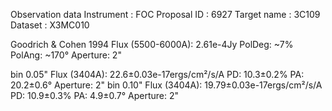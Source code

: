 Observation data
Instrument : FOC
Proposal ID : 6927
Target name : 3C109
Dataset : X3MC010

Goodrich & Cohen 1994	Flux (5500-6000A): 2.61e-4Jy			PolDeg: ~7%	PolAng: ~170°	Aperture: 2"

bin 0.05"		Flux (3404A): 22.6±0.03e-17ergs/cm²/s/A		PD: 10.3±0.2%	PA: 20.2±0.6°	Aperture: 2"
bin 0.10"		Flux (3404A): 19.79±0.03e-17ergs/cm²/s/A	PD: 10.9±0.3%	PA: 4.9±0.7°	Aperture: 2"

